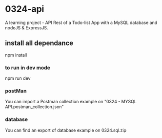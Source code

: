 # 0324-api

A learning project - API Rest of a Todo-list App with a MySQL database and nodeJS & ExpressJS.

## install all dependance

npm install

### to run in dev mode

npm run dev

### postMan

You can import a Postman collection example on "0324 - MYSQL API.postman_collection.json"

### database

You can find an export of database example on 0324.sql.zip


